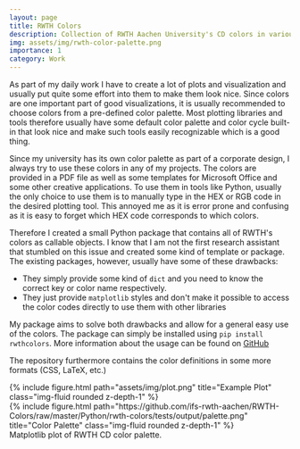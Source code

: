 ```yaml
---
layout: page
title: RWTH Colors 
description: Collection of RWTH Aachen University's CD colors in various formats
img: assets/img/rwth-color-palette.png
importance: 1
category: Work
---
```


As part of my daily work I have to create a lot of plots and visualization and usually put quite some effort into them to make them look nice. Since colors are one important part of good visualizations, it is usually recommended to choose colors from a pre-defined color palette. Most plotting libraries and tools therefore usually have some default color palette and color cycle built-in that look nice and make such tools easily recognizable which is a good thing.

Since my university has its own color palette as part of a corporate design, I always try to use these colors in any of my projects.
The colors are provided in a PDF file as well as some templates for Microsoft Office and some other creative applications. To use them in tools like Python, usually the only choice to use them is to manually type in the HEX or RGB code in the desired plotting tool. This annoyed me as it is error prone and confusing as it is easy to forget which HEX code corresponds to which colors.

Therefore I created a small Python package that contains all of RWTH's colors as callable objects. I know that I am not the first research assistant that stumbled on this issue and created some kind of template or package. The existing packages, however, usually have some of these drawbacks:
- They simply provide some kind of `dict` and you need to know the correct key or color name respectively.
- They just provide `matplotlib` styles and don't make it possible to access the color codes directly to use them with other libraries

My package aims to solve both drawbacks and allow for a general easy use of the colors. The package can simply be installed using `pip install rwthcolors`. More information about the usage can be found on [GitHub](https://github.com/ifs-rwth-aachen/RWTH-Colors)

The repository furthermore contains the color definitions in some more formats (CSS, LaTeX, etc.)


<div class="row justify-content-sm-center">
    <div class="col-sm-8 mt-3 mt-md-0">
        {% include figure.html path="assets/img/plot.png" title="Example Plot" class="img-fluid rounded z-depth-1" %}
    </div>
    <div class="col-sm-8 mt-3 mt-md-0">
        {% include figure.html path="https://github.com/ifs-rwth-aachen/RWTH-Colors/raw/master/Python/rwth-colors/tests/output/palette.png" title="Color Palette" class="img-fluid rounded z-depth-1" %}
    </div>

</div>
<div class="caption">
    Matplotlib plot of RWTH CD color palette.
</div>
